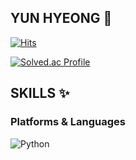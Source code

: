 ## YUN HYEONG 🍓

[![Hits](https://hits.seeyoufarm.com/api/count/incr/badge.svg?url=https%3A%2F%2Fgithub.com%2Fnewblackrabbit&count_bg=%23FCC4DC&title_bg=%23FF77B2&icon=&icon_color=%23F2EBEB&title=hits&edge_flat=false)](https://hits.seeyoufarm.com)


[![Solved.ac Profile](http://mazassumnida.wtf/api/v2/generate_badge?boj=cholyounhyeong)](https://solved.ac/cholyounhyeong/)
## SKILLS ✨
### Platforms & Languages
![Python](https://img.shields.io/badge/Python-3776AB.svg?&style=for-the-badge&logo=Python&logoColor=white)
